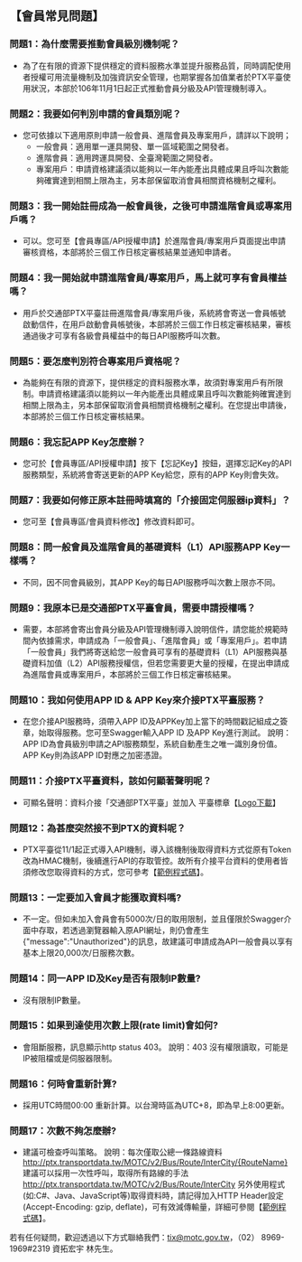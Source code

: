 ## 【會員常見問題】 

### 問題1：為什麼需要推動會員級別機制呢？
- 為了在有限的資源下提供穩定的資料服務水準並提升服務品質，同時調配使用者授權可用流量機制及加強資訊安全管理，也期掌握各加值業者於PTX平臺使用狀況，本部於106年11月1日起正式推動會員分級及API管理機制導入。

### 問題2：我要如何判別申請的會員類別呢？ 
- 您可依據以下適用原則申請一般會員、進階會員及專案用戶，請詳以下說明；
  + 一般會員：適用單一運具開發、單一區域範圍之開發者。
  + 進階會員：適用跨運具開發、全臺灣範圍之開發者。
  + 專案用戶：申請資格建議須以能夠以一年內能產出具體成果且呼叫次數能夠確實達到相關上限為主，另本部保留取消會員相關資格機制之權利。

### 問題3：我一開始註冊成為一般會員後，之後可申請進階會員或專案用戶嗎？ 
- 可以。您可至【會員專區/API授權申請】於進階會員/專案用戶頁面提出申請審核資格，本部將於三個工作日核定審核結果並通知申請者。

### 問題4：我一開始就申請進階會員/專案用戶，馬上就可享有會員權益嗎？ 
- 用戶於交通部PTX平臺註冊進階會員/專案用戶後，系統將會寄送一會員帳號啟動信件，在用戶啟動會員帳號後，本部將於三個工作日核定審核結果，審核通過後才可享有各級會員權益中的每日API服務呼叫次數。

### 問題5：要怎麼判別符合專案用戶資格呢？ 
- 為能夠在有限的資源下，提供穩定的資料服務水準，故須對專案用戶有所限制。申請資格建議須以能夠以一年內能產出具體成果且呼叫次數能夠確實達到相關上限為主，另本部保留取消會員相關資格機制之權利。在您提出申請後，本部將於三個工作日核定審核結果。

### 問題6：我忘記APP Key怎麼辦？  
- 您可於【會員專區/API授權申請】按下【忘記Key】按鈕，選擇忘記Key的API服務類型，系統將會寄送更新的APP Key給您，原有的APP Key則會失效。

### 問題7：我要如何修正原本註冊時填寫的「介接固定伺服器ip資料」？  
- 您可至【會員專區/會員資料修改】修改資料即可。

### 問題8：問一般會員及進階會員的基礎資料（L1）API服務APP Key一樣嗎？ 
- 不同，因不同會員級別，其APP Key的每日API服務呼叫次數上限亦不同。

### 問題9：我原本已是交通部PTX平臺會員，需要申請授權嗎？ 
- 需要，本部將會寄出會員分級及API管理機制導入說明信件，請您能於規範時間內依據需求，申請成為「一般會員」、「進階會員」或「專案用戶」。若申請「一般會員」我們將寄送給您一般會員可享有的基礎資料（L1）API服務與基礎資料加值（L2）API服務授權信，但若您需要更大量的授權，在提出申請成為進階會員或專案用戶，本部將於三個工作日核定審核結果。

### 問題10：我如何使用APP ID & APP Key來介接PTX平臺服務？ 
- 在您介接API服務時，須帶入APP ID及APPKey加上當下的時間戳記組成之簽章，始取得服務。您可至Swagger輸入APP ID 及APP Key進行測試。 
說明：APP ID為會員級別申請之API服務類型，系統自動產生之唯一識別身份值。APP Key則為該APP ID對應之加密憑證。

### 問題11：介接PTX平臺資料，該如何顯著聲明呢？ 
- 可顯名聲明：資料介接「交通部PTX平臺」並加入 平臺標章【<a href="https://github.com/ptxmotc/PTX_Web/blob/master/交通部PTX平臺LOGO.zip?raw=true">Logo下載</a>】

### 問題12：為甚麼突然接不到PTX的資料呢？
- PTX平臺從11/1起正式導入API機制，導入該機制後取得資料方式從原有Token改為HMAC機制，後續進行API的存取管控。故所有介接平台資料的使用者皆須修改您取得資料的方式，您可參考【<a href="https://github.com/ptxmotc/Sample-code">範例程式碼</a>】。

### 問題13：一定要加入會員才能獲取資料嗎?
- 不一定。但如未加入會員會有5000次/日的取用限制，並且僅限於Swagger介面中存取，若透過瀏覽器輸入原API網址，則仍會產生{"message":"Unauthorized"}的訊息，故建議可申請成為API一般會員以享有基本上限20,000次/日服務次數。

### 問題14：同一APP ID及Key是否有限制IP數量?
- 沒有限制IP數量。

### 問題15：如果到達使用次數上限(rate limit)會如何?
- 會阻斷服務，訊息顯示http status 403。 說明：403 沒有權限讀取，可能是IP被阻檔或是伺服器限制。

### 問題16：何時會重新計算?
- 採用UTC時間00:00 重新計算。以台灣時區為UTC+8，即為早上8:00更新。

### 問題17：次數不夠怎麼辦?
- 建議可檢查呼叫策略。 
說明：每次僅取公總一條路線資料 http://ptx.transportdata.tw/MOTC/v2/Bus/Route/InterCity/{RouteName}
建議可以採用一次性呼叫，取得所有路線的手法 http://ptx.transportdata.tw/MOTC/v2/Bus/Route/InterCity
另外使用程式(如:C#、Java、JavaScript等)取得資料時，請記得加入HTTP Header設定(Accept-Encoding: gzip, deflate)，可有效減傳輸量，詳細可參閱【<a href="https://github.com/ptxmotc/Sample-code">範例程式碼</a>】。


      
若有任何疑問，歡迎透過以下方式聯絡我們：tix@motc.gov.tw，（02） 8969-1969#2319 資拓宏宇 林先生。  

